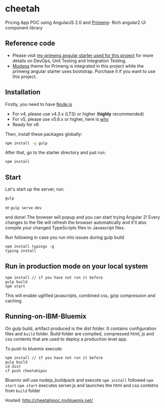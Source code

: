 # cheetah
Pricing App POC using AngularJS 2.0 and [Primeng](http://www.primefaces.org/primeng/#/)- Rich angular2 UI component library   


## Reference code
* Please visit [my primeng angular starter used for this project](https://github.com/sanketsw/primeng-aungular-starter) for more details on DevOps, Unit Testing and Integration Testing.
* [Modena](http://www.primefaces.org/modena-primeng/) theme for Primeng is integrated in this project while the primeng angular starter uses bootstrap. Purchase it if you want to use this project.

## Installation
Firstly, you need to have [Node.js](https://nodejs.org/en/)
- For v4, please use v4.3.x (LTS) or higher (**highly** recommended)
- For v5, please use v5.6.x or higher, here is [why](https://nodejs.org/en/blog/vulnerability/february-2016-security-releases/)
- Ready for v6

Then, install these packages globally:
```bash
npm install -g gulp
```

After that, go to the starter directory and just run:
```bash
npm install
```


## Start
Let's start up the server, run:   
```
gulp
```
or `gulp serve-dev`

and done! The browser will popup and you can start trying Angular 2!
Every changes to the file will refresh the browser automatically
and it'll also compile your changed TypeScripts files to Javascript files.


Run following in case you run into issues during gulp build
```
npm install typings -g
typing install
```

## Run in production mode on your local system
```
npm install // if you have not run it before
gulp build
npm start
```
This will enable uglified javascripts, combined css, gzip compression and caching

## Running-on-IBM-Bluemix
On gulp build, artifact produced is the dist folder. It contains configuration files and `build` folder. Build folder are compiled, compressed html, js and css contents that are used to deploy a production level app. 

To push to bluemix execute:   
```
npm install // if you have not run it before
gulp build
cd dist
cf push cheetahipoc 
```

Bluemix will use nodejs_buildpack and execute `npm install` followed `npm start`
`npm start` executes server.js and launches the html and css contetns from `build` folder

Hosted: http://cheetahipoc.mybluemix.net/




